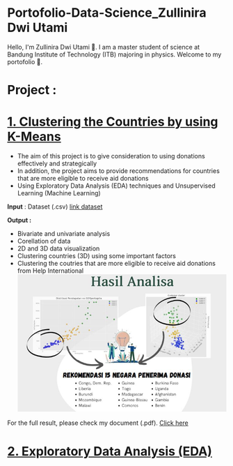 # Portofolio-Data-Science_Zullinira Dwi Utami
Hello, I'm Zullinira Dwi Utami :wave:. I am a master student of science at Bandung Institute of Technology (ITB) majoring in physics. Welcome to my portofolio :receipt:.

# Project : 
# [1. Clustering the Countries by using K-Means ](https://github.com/Zullinira/Mini-Project-K-Means--Cluster-ML)
  - The aim of this project is to give consideration to using donations effectively and strategically
  - In addition, the project aims to provide recommendations for countries that are more eligible to receive aid donations
  - Using Exploratory Data Analysis (EDA) techniques and Unsupervised Learning (Machine Learning)
  
  **Input** : Dataset (.csv) [link dataset](https://github.com/Zullinira/Mini-Project-K-Means--Cluster-ML/blob/main/Data_Negara_HELP.csv)
  
  **Output :**
  - Bivariate and univariate analysis
  - Corellation of data
  - 2D and 3D data visualization
  - Clustering countries (3D) using some important factors 
  - Clustering the coutries that are more eligible to receive aid donations from Help International
 ![alt text](https://github.com/Zullinira/Mini-Project-K-Means--Cluster-ML/blob/main/hasil.JPG)
 
 For the full result, please check my document (.pdf). [Click here](https://github.com/Zullinira/Mini-Project-K-Means--Cluster-ML/blob/main/Final%20Project%20Zullinira.pdf)
 
# [2. Exploratory Data Analysis (EDA)](https://github.com/Zullinira/Intermediate-Python-AI/blob/main/Project%20Akhir%20-%20Intermediate%20Pyhton.ipynb)
